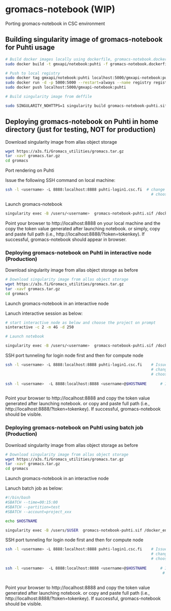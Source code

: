 # gromacs-notebook (WIP)
Porting gromacs-notebook in CSC environment


## Building singularity image of gromacs-notebook  for Puhti usage

```bash
# Build docker images locally using dockerfile, gromacs-notebook.dockerfile
sudo docker build -t gmxapi/notebook:puhti -f gromacs-notebook.dockerfile . 

# Push to local registry
sudo docker tag gmxapi/notebook:puhti localhost:5000/gmxapi-notebook:puhti
sudo docker run -d -p 5000:5000 --restart=always --name registry registry:2
sudo docker push localhost:5000/gmxapi-notebook:puhti

# Build singularity image from deffile

sudo SINGULARITY_NOHTTPS=1 singularity build gromacs-notebook-puhti.sif gromacs-notebook.deffile 

```

## Deploying gromacs-notebook on Puhti in home directory (just for testing, NOT for production)

Download singularity image from allas object storage

```bash
wget https://a3s.fi/Gromacs_utilities/gromacs.tar.gz
tar -xavf gromacs.tar.gz 
cd gromacs
```
Port rendering on Puhti

Issue the following SSH command on local machine:
```bash
ssh -l <username> -L 8888:localhost:8888 puhti-login1.csc.fi  # change port number if notebook is exposed on different port (default port is 8888 here); 
                                                                # choose login1 or login2 node depending on where notebook is launched
```
Launch gromacs-notebook

```bash
singularity exec -B /users/<username>  gromacs-notebook-puhti.sif /docker_entry_points/notebook

```
Point your browser to http://localhost:8888  on your local machine and the copy the token value generated after launching notebook. or simply, copy and paste full path (i.e., http://localhost:8888/?token=tokenkey). If successful, gromacs-notebook should appear in browser.

### Deploying gromacs-notebook on Puhti in interactive node (Production)

Download singularity image from allas object storage as before

```bash
# Download singularity image from allas object storage
wget https://a3s.fi/Gromacs_utilities/gromacs.tar.gz
tar -xavf gromacs.tar.gz 
cd gromacs
```

Launch gromacs-notebook in an interactive node

Lanuch interactive session as below:

```bash
# start interactive node as below and choose the project on prompt
sinteractive -c 2 -m 4G -d 250

# Launch notebook

singularity exec -B /users/<username>  gromacs-notebook-puhti.sif /docker_entry_points/notebook # mount your home to work
```
SSH port tunneling for login node first and then for compute node

```bash
ssh -l <username> -L 8888:localhost:8888 puhti-login1.csc.fi    # Issue this command while being on local machine
                                                                # change port number if notebook is exposed on different port (default port is 8888 here); 
                                                                # choose login1 or login2 node depending on where notebook is launched
                                                                                                                       
ssh -l <username>  -L 8888:localhost:8888 <username>@$HOSTNAME      # Issue this command on login node; $HOSTNAME is compute node attached to interactive session
                                                                
```

Point your browser to http://localhost:8888  and copy the token value generated after launching notebook. or copy and paste full path (i.e., http://localhost:8888/?token=tokenkey). If successful, gromacs-notebook should be visible.


### Deploying gromacs-notebook on Puhti using batch job (Production)

Download singularity image from allas object storage as before

```bash
# Download singularity image from allas object storage
wget https://a3s.fi/Gromacs_utilities/gromacs.tar.gz
tar -xavf gromacs.tar.gz 
cd gromacs
```

Launch gromacs-notebook in an interactive node

Lanuch  batch job as below:

```bash
#!/bin/bash
#SBATCH --time=00:15:00
#SBATCH --partition=test
#SBATCH --account=project_xxx

echo $HOSTNAME

singularity exec -B /users/$USER  gromacs-notebook-puhti.sif /docker_entry_points/notebook
```
SSH port tunneling for login node first and then for compute node

```bash
ssh -l <username> -L 8888:localhost:8888 puhti-login1.csc.fi    # Issue this command while being on local machine
                                                                # change port number if notebook is exposed on different port (default port is 8888 here); 
                                                                # choose login1 or login2 node depending on where notebook is launched
                                                                                                                       
ssh -l <username>  -L 8888:localhost:8888 <username>@$HOSTNAME      # Issue this command on login node; $HOSTNAME is compute node attached in batch job
                                                                     # hostname  of compute node attached to batch job is available in slurm output file 
                                                                
```

Point your browser to http://localhost:8888  and copy the token value generated after launching notebook. or copy and paste full path (i.e., http://localhost:8888/?token=tokenkey). If successful, gromacs-notebook should be visible.



